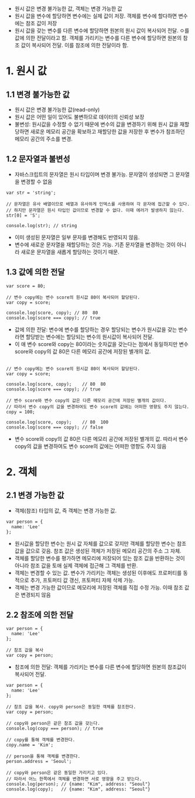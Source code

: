 - 원시 값은 변경 불가능한 값, 객체는 변경 가능한 값
- 원시 값을 변수에 할당하면 변수에는 실제 값이 저장. 객체를 변수에 할다하면 변수에는 참조 값이 저장
- 원시 값을 갖는 변수를 다른 변수에 할당하면 원본의 원시 값이 복사되어 전달. ㅇ를 값에 의한 전달이라고 함. 객체를 가리키는 변수를 다른 변수에 할당하면 원본의 참조 값이 복사되어 전달. 이를 참조에 의한 전달이라 함.

# 1. 원시 값
## 1.1 변경 불가능한 값
- 원시 값은 변경 불가능한 값(read-only)
- 원시 값은 어떤 일이 있어도 불변하므로 데이터의 신뢰성 보장
- 불변성: 원시값을 수정할 수 없기 때문에 변수의 값을 변경하기 위해 원시 값을 재할당하면 새로운 메모리 공간을 확보하고 재할당한 값을 저장한 후 변수가 참조하던 메모리 공간의 주소를 변경.

## 1.2 문자열과 불변성
- 자바스크립트의 문자열은 원시 타입이며 변경 불가능. 문자열이 생성되면 그 문자열을 변경할 수 없음
```
var str = 'string';

// 문자열은 유사 배열이므로 배열과 유사하게 인덱스를 사용하여 각 문자에 접근할 수 있다.
// 하지만 문자열은 원시 타입인 값이므로 변경할 수 없다. 이때 에러가 발생하지 않는다.
str[0] = 'S';

console.log(str); // string
```

- 이미 생성된 문자열은 일부 문자를 변경해도 반영되지 않음.
- 변수에 새로운 문자열을 재할당하는 것은 가능. 기존 문자열을 변경하는 것이 아니라 새로운 문자열을 새롭게 할당하는 것이기 때문.

## 1.3 값에 의한 전달
```
var score = 80;

// 변수 copy에는 변수 score의 원시값 80이 복사되어 할당된다.
var copy = score;

console.log(score, copy); // 80  80
console.log(score === copy); // true
```
- 값에 의한 전달: 변수에 변수를 할당하는 경우 할당되는 변수가 원시값을 갖는 변수라면 할당받는 변수에는 할당되는 변수의 원시값이 복사되어 전달.
- 이 애 변수 score와 copy는 80이라는 숫자값을 갖는다는 점에서 동일하지만 변수 score와 copy의 값 80은 다른 메모리 공간에 저장된 별개의 값.

```var score = 80;

// 변수 copy에는 변수 score의 원시값 80이 복사되어 할당된다.
var copy = score;

console.log(score, copy);    // 80  80
console.log(score === copy); // true

// 변수 score와 변수 copy의 값은 다른 메모리 공간에 저장된 별개의 값이다.
// 따라서 변수 copy의 값을 변경하여도 변수 score의 값에는 어떠한 영향도 주지 않는다.
copy = 100;

console.log(score, copy);    // 80  100
console.log(score === copy); // false
```
- 변수 score와 copy의 값 80은 다른 메모리 공간에 저장된 별개의 값. 따라서 변수 copy의 값을 변경하여도 변수 score의 값에는 어떠한 영향도 주지 않음

# 2. 객체
## 2.1 변경 가능한 값
- 객체(참조) 타입의 값, 즉 객체는 변경 가능한 값.

```
var person = {
  name: 'Lee'
};
```
- 원시값을 할당한 변수는 원시 값 자체를 값으로 갖지만 객체를 할당한 변수는 참조값을 값으로 갖음. 참조 값은 생성된 객체가 저장된 메모리 공간의 주소 그 자체.
- 객체를 할당한 변수를 평가하면 메모리에 저장되어 있는 참조 값을 반환하는 것이 아니라 참조 값을 토애 실제 객체에 접근해 그 객체를 반환.
- 객체는 변경할 수 있는 값. 변수가 가리키는 객체는 생성된 이후애도 프로퍼티를 동적으로 추가, 프토퍼티 값 갱신, 프토퍼티 자체 삭제 가능.
- 객체는 변경 가능한 값이므로 메모리에 저장된 객체를 직접 수정 가능. 이때 참조 값은 변경되지 않음

## 2.2 참조에 의한 전달
```
var person = {
  name: 'Lee'
};

// 참조 값을 복사
var copy = person;
```
- 참조에 의한 전달: 객체를 가리키는 변수를 다른 변수에 할당하면 원본의 참조값이 복사되어 전달.

```
var person = {
  name: 'Lee'
};

// 참조 값을 복사. copy와 person은 동일한 객체를 참조한다.
var copy = person;

// copy와 person은 같은 참조 값을 갖는다.
console.log(copy === person); // true

// copy를 통해 객체를 변경한다.
copy.name = 'Kim';

// person을 통해 객체를 변경한다.
person.address = 'Seoul';

// copy와 person은 같은 동일한 가리키고 있다.
// 따라서 어느 한쪽에서 객체를 변경하면 서로 영향을 주고 받는다.
console.log(person); // {name: "Kim", address: "Seoul"}
console.log(copy);   // {name: "Kim", address: "Seoul"}
```



